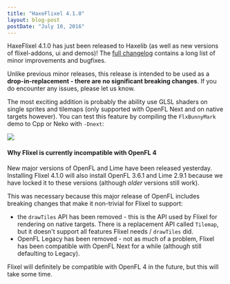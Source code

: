 ```yaml
---
title: "HaxeFlixel 4.1.0"
layout: blog-post
postDate: "July 10, 2016"
---
```


HaxeFlixel 4.1.0 has just been released to Haxelib (as well as new versions of flixel-addons, ui and demos)! The [full changelog](https://github.com/HaxeFlixel/flixel/blob/4.1.0/CHANGELOG.md) contains a long list of minor improvements and bugfixes.

Unlike previous minor releases, this release is intended to be used as a **drop-in-replacement - there are no significant breaking changes**. If you do encounter any issues, please let us know.

The most exciting addition is probably the ability use GLSL shaders on single sprites and tilemaps (only supported with OpenFL Next and on native targets however). You can test this feature by compiling the `FlxBunnyMark` demo to Cpp or Neko with `-Dnext`:

![](http://haxeflixel.com/images/blog/shadedBunnies.gif)

#### Why Flixel is currently incompatible with OpenFL 4

New major versions of OpenFL and Lime have been released yesterday. Installing Flixel 4.1.0 will also install OpenFL 3.6.1 and Lime 2.9.1 because we have locked it to these versions (although _older_ versions still work).

This was necessary because this major release of OpenFL includes breaking changes that make it non-trivial for Flixel to support:

* the `drawTiles` API has been removed - this is the API used by Flixel for rendering on native targets. There is a replacement API called `Tilemap`, but it doesn't support all features Flixel needs / `drawTiles` did.
* OpenFL Legacy has been removed - not as much of a problem, Flixel has been compatible with OpenFL Next for a while (although still defaulting to Legacy).

Flixel will definitely be compatible with OpenFL 4 in the future, but this will take some time.